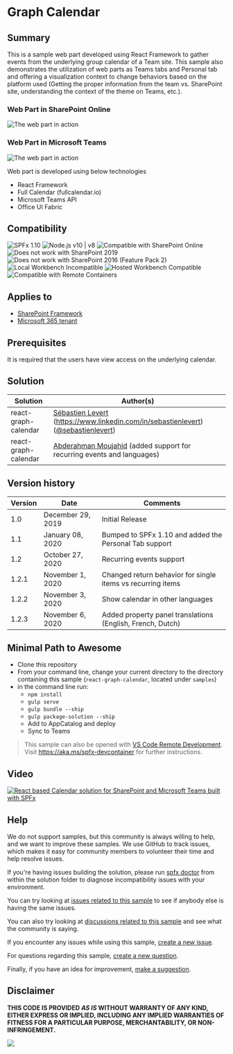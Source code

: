 # Graph Calendar

## Summary
This is a sample web part developed using React Framework to gather events from the underlying group calendar of a Team site. This sample also demonstrates the utilization of web parts as Teams tabs and Personal tab and offering a visualization context to change behaviors based on the platform used (Getting the proper information from the team vs. SharePoint site, understanding the context of the theme on Teams, etc.).

### Web Part in SharePoint Online
![The web part in action](./assets/react-graph-calendar-spo.gif)

### Web Part in Microsoft Teams
![The web part in action](./assets/react-graph-calendar-teams.gif)

Web part is developed using below technologies 
* React Framework
* Full Calendar (fullcalendar.io)
* Microsoft Teams API
* Office UI Fabric


## Compatibility

![SPFx 1.10](https://img.shields.io/badge/SPFx-1.10.0-green.svg) 
![Node.js v10 | v8](https://img.shields.io/badge/Node.js-v10%20%7C%20v8-green.svg) 
![Compatible with SharePoint Online](https://img.shields.io/badge/SharePoint%20Online-Compatible-green.svg)
![Does not work with SharePoint 2019](https://img.shields.io/badge/SharePoint%20Server%202019-Incompatible-red.svg "SharePoint Server 2019 requires SPFx 1.4.1 or lower")
![Does not work with SharePoint 2016 (Feature Pack 2)](https://img.shields.io/badge/SharePoint%20Server%202016%20(Feature%20Pack%202)-Incompatible-red.svg "SharePoint Server 2016 Feature Pack 2 requires SPFx 1.1")
![Local Workbench Incompatible](https://img.shields.io/badge/Local%20Workbench-Incompatible-red.svg "Requires access to Microsoft Graph")
![Hosted Workbench Compatible](https://img.shields.io/badge/Hosted%20Workbench-Compatible-green.svg)
![Compatible with Remote Containers](https://img.shields.io/badge/Remote%20Containers-Compatible-green.svg)

## Applies to

* [SharePoint Framework](https://learn.microsoft.com/sharepoint/dev/spfx/sharepoint-framework-overview)
* [Microsoft 365 tenant](https://learn.microsoft.com/sharepoint/dev/spfx/set-up-your-development-environment)

## Prerequisites
 
It is required that the users have view access on the underlying calendar.

## Solution

Solution|Author(s)
--------|---------
react-graph-calendar | [Sébastien Levert](https://github.com/sebastienlevert) (https://www.linkedin.com/in/sebastienlevert) ([@sebastienlevert](https://twitter.com/sebastienlevert))
react-graph-calendar | [Abderahman Moujahid](https://github.com/Abderahman88) (added support for recurring events and languages)

## Version history

Version|Date|Comments
-------|----|--------
1.0 |December 29, 2019 | Initial Release
1.1 |January 08, 2020 | Bumped to SPFx 1.10 and added the Personal Tab support
1.2 |October 27, 2020 | Recurring events support
1.2.1|November 1, 2020 | Changed return behavior for single items vs recurring items
1.2.2|November 3, 2020 | Show calendar in other languages
1.2.3|November 6, 2020 | Added property panel translations (English, French, Dutch)


## Minimal Path to Awesome

- Clone this repository
- From your command line, change your current directory to the directory containing this sample (`react-graph-calendar`, located under `samples`)
- in the command line run:
  - `npm install`
  - `gulp serve`
  - `gulp bundle --ship`
  - `gulp package-solution --ship`
  - Add to AppCatalog and deploy
  - Sync to Teams

>  This sample can also be opened with [VS Code Remote Development](https://code.visualstudio.com/docs/remote/remote-overview). Visit https://aka.ms/spfx-devcontainer for further instructions.


## Video

[![React based Calendar solution for SharePoint and Microsoft Teams built with SPFx](./assets/video-thumbnail.jpg)](https://www.youtube.com/watch?v=1R1Ed3rdwts "React based Calendar solution for SharePoint and Microsoft Teams built with SPFx")

## Help

We do not support samples, but this community is always willing to help, and we want to improve these samples. We use GitHub to track issues, which makes it easy for  community members to volunteer their time and help resolve issues.

If you're having issues building the solution, please run [spfx doctor](https://pnp.github.io/cli-microsoft365/cmd/spfx/spfx-doctor/) from within the solution folder to diagnose incompatibility issues with your environment.

You can try looking at [issues related to this sample](https://github.com/pnp/sp-dev-fx-webparts/issues?q=label%3A%22sample%3A%20react-graph-calendar") to see if anybody else is having the same issues.

You can also try looking at [discussions related to this sample](https://github.com/pnp/sp-dev-fx-webparts/discussions?discussions_q=react-graph-calendar) and see what the community is saying.

If you encounter any issues while using this sample, [create a new issue](https://github.com/pnp/sp-dev-fx-webparts/issues/new?assignees=&labels=Needs%3A+Triage+%3Amag%3A%2Ctype%3Abug-suspected%2Csample%3A%20react-graph-calendar&template=bug-report.yml&sample=react-graph-calendar&authors=@Abderahman88%20@sebastienlevert&title=react-graph-calendar%20-%20).

For questions regarding this sample, [create a new question](https://github.com/pnp/sp-dev-fx-webparts/issues/new?assignees=&labels=Needs%3A+Triage+%3Amag%3A%2Ctype%3Aquestion%2Csample%3A%20react-graph-calendar&template=question.yml&sample=react-graph-calendar&authors=@Abderahman88%20@sebastienlevert&title=react-graph-calendar%20-%20).

Finally, if you have an idea for improvement, [make a suggestion](https://github.com/pnp/sp-dev-fx-webparts/issues/new?assignees=&labels=Needs%3A+Triage+%3Amag%3A%2Ctype%3Aenhancement%2Csample%3A%20react-graph-calendar&template=question.yml&sample=react-graph-calendar&authors=@Abderahman88%20@sebastienlevert&title=react-graph-calendar%20-%20).

## Disclaimer

**THIS CODE IS PROVIDED *AS IS* WITHOUT WARRANTY OF ANY KIND, EITHER EXPRESS OR IMPLIED, INCLUDING ANY IMPLIED WARRANTIES OF FITNESS FOR A PARTICULAR PURPOSE, MERCHANTABILITY, OR NON-INFRINGEMENT.**



<img src="https://pnptelemetry.azurewebsites.net/sp-dev-fx-webparts/samples/react-graph-calendar" />
